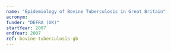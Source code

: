 ```yaml
---
name: "Epidemiology of Bovine Tuberculosis in Great Britain"
acronym: 
funder: "DEFRA (UK)"
startYear: 2007
endYear: 2007
ref: bovine-tuberculosis-gb
---
```

